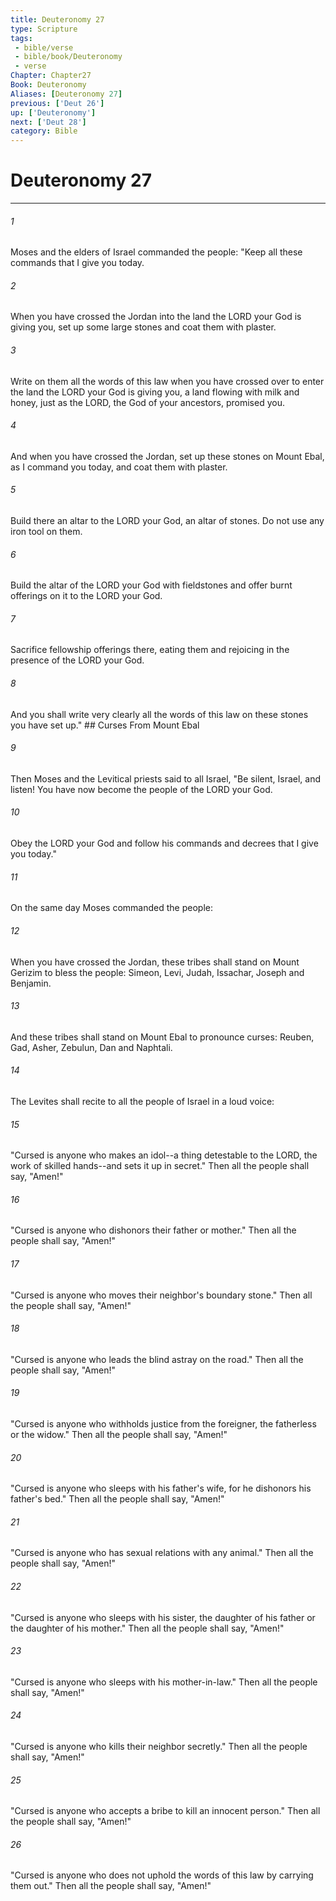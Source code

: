 ```yaml
---
title: Deuteronomy 27
type: Scripture
tags:
 - bible/verse
 - bible/book/Deuteronomy
 - verse
Chapter: Chapter27
Book: Deuteronomy
Aliases: [Deuteronomy 27]
previous: ['Deut 26']
up: ['Deuteronomy']
next: ['Deut 28']
category: Bible
---
```

# Deuteronomy 27

***


###### 1 
Moses and the elders of Israel commanded the people: "Keep all these commands that I give you today. 

###### 2 
When you have crossed the Jordan into the land the LORD your God is giving you, set up some large stones and coat them with plaster. 

###### 3 
Write on them all the words of this law when you have crossed over to enter the land the LORD your God is giving you, a land flowing with milk and honey, just as the LORD, the God of your ancestors, promised you. 

###### 4 
And when you have crossed the Jordan, set up these stones on Mount Ebal, as I command you today, and coat them with plaster. 

###### 5 
Build there an altar to the LORD your God, an altar of stones. Do not use any iron tool on them. 

###### 6 
Build the altar of the LORD your God with fieldstones and offer burnt offerings on it to the LORD your God. 

###### 7 
Sacrifice fellowship offerings there, eating them and rejoicing in the presence of the LORD your God. 

###### 8 
And you shall write very clearly all the words of this law on these stones you have set up." ## Curses From Mount Ebal 

###### 9 
Then Moses and the Levitical priests said to all Israel, "Be silent, Israel, and listen! You have now become the people of the LORD your God. 

###### 10 
Obey the LORD your God and follow his commands and decrees that I give you today." 

###### 11 
On the same day Moses commanded the people: 

###### 12 
When you have crossed the Jordan, these tribes shall stand on Mount Gerizim to bless the people: Simeon, Levi, Judah, Issachar, Joseph and Benjamin. 

###### 13 
And these tribes shall stand on Mount Ebal to pronounce curses: Reuben, Gad, Asher, Zebulun, Dan and Naphtali. 

###### 14 
The Levites shall recite to all the people of Israel in a loud voice: 

###### 15 
"Cursed is anyone who makes an idol--a thing detestable to the LORD, the work of skilled hands--and sets it up in secret." Then all the people shall say, "Amen!" 

###### 16 
"Cursed is anyone who dishonors their father or mother." Then all the people shall say, "Amen!" 

###### 17 
"Cursed is anyone who moves their neighbor's boundary stone." Then all the people shall say, "Amen!" 

###### 18 
"Cursed is anyone who leads the blind astray on the road." Then all the people shall say, "Amen!" 

###### 19 
"Cursed is anyone who withholds justice from the foreigner, the fatherless or the widow." Then all the people shall say, "Amen!" 

###### 20 
"Cursed is anyone who sleeps with his father's wife, for he dishonors his father's bed." Then all the people shall say, "Amen!" 

###### 21 
"Cursed is anyone who has sexual relations with any animal." Then all the people shall say, "Amen!" 

###### 22 
"Cursed is anyone who sleeps with his sister, the daughter of his father or the daughter of his mother." Then all the people shall say, "Amen!" 

###### 23 
"Cursed is anyone who sleeps with his mother-in-law." Then all the people shall say, "Amen!" 

###### 24 
"Cursed is anyone who kills their neighbor secretly." Then all the people shall say, "Amen!" 

###### 25 
"Cursed is anyone who accepts a bribe to kill an innocent person." Then all the people shall say, "Amen!" 

###### 26 
"Cursed is anyone who does not uphold the words of this law by carrying them out." Then all the people shall say, "Amen!" 
